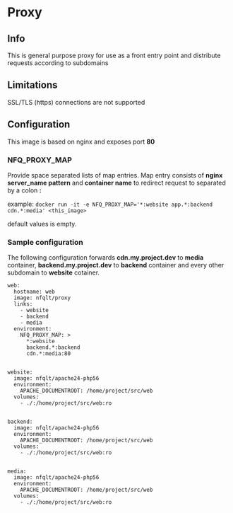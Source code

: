 # Proxy

## Info
This is general purpose proxy for use as a front entry point and distribute
 requests according to subdomains

## Limitations
SSL/TLS (https) connections are not supported

## Configuration

This image is based on nginx and exposes port __80__

### NFQ_PROXY_MAP

Provide space separated lists of map entries. Map entry consists of
 __nginx server_name pattern__ and __container name__ to redirect
 request to separated by a colon __:__

example:
    `docker run -it -e NFQ_PROXY_MAP='*:website app.*:backend cdn.*:media' <this_image>`

default values is empty.


### Sample configuration

The following configuration forwards __cdn.my.project.dev__ to __media__ container,
 __backend.my.project.dev__ to __backend__ container and every other subdomain
 to __website__ cotainer.

```
web:
  hostname: web
  image: nfqlt/proxy
  links:
    - website
    - backend
    - media
  environment:
    NFQ_PROXY_MAP: >
      *:website
      backend.*:backend
      cdn.*:media:80


website:
  image: nfqlt/apache24-php56
  environment:
    APACHE_DOCUMENTROOT: /home/project/src/web
  volumes:
    - ./:/home/project/src/web:ro


backend:
  image: nfqlt/apache24-php56
  environment:
    APACHE_DOCUMENTROOT: /home/project/src/web
  volumes:
    - ./:/home/project/src/web:ro


media:
  image: nfqlt/apache24-php56
  environment:
    APACHE_DOCUMENTROOT: /home/project/src/web
  volumes:
    - ./:/home/project/src/web:ro


```

